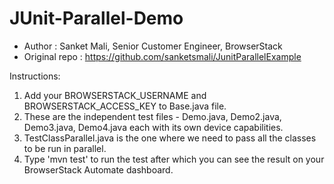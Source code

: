 # JUnit-Parallel-Demo

 - Author : Sanket Mali, Senior Customer Engineer, BrowserStack 
 - Original repo : https://github.com/sanketsmali/JunitParallelExample

Instructions:

1. Add your BROWSERSTACK_USERNAME and BROWSERSTACK_ACCESS_KEY to Base.java file. 
2. These are the independent test files - Demo.java, Demo2.java, Demo3.java, Demo4.java each with its own device capabilities. 
3. TestClassParallel.java is the one where we need to pass all the classes to be run in parallel. 
4. Type 'mvn test' to run the test after which you can see the result on your BrowserStack Automate dashboard.
